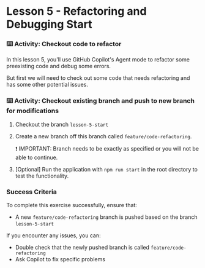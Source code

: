 # Lesson 5 - Refactoring and Debugging Start

### :keyboard: Activity: Checkout code to refactor

In this lesson 5, you'll use GitHub Copilot's Agent mode to refactor some preexisting code and debug some errors. 

But first we will need to check out some code that needs refactoring and has some other potential issues.

### :keyboard: Activity: Checkout existing branch and push to new branch for modifications

1. Checkout the branch `lesson-5-start`

2. Create a new branch off this branch called `feature/code-refactoring`. 
   
   :exclamation: IMPORTANT: Branch needs to be exactly as specified or you will not be able to continue.

3. [Optional] Run the application with `npm run start` in the root directory to test the functionality.

### Success Criteria

To complete this exercise successfully, ensure that:
   - A new `feature/code-refactoring` branch is pushed based on the branch `lesson-5-start`

If you encounter any issues, you can:
- Double check that the newly pushed branch is called `feature/code-refactoring`
- Ask Copilot to fix specific problems